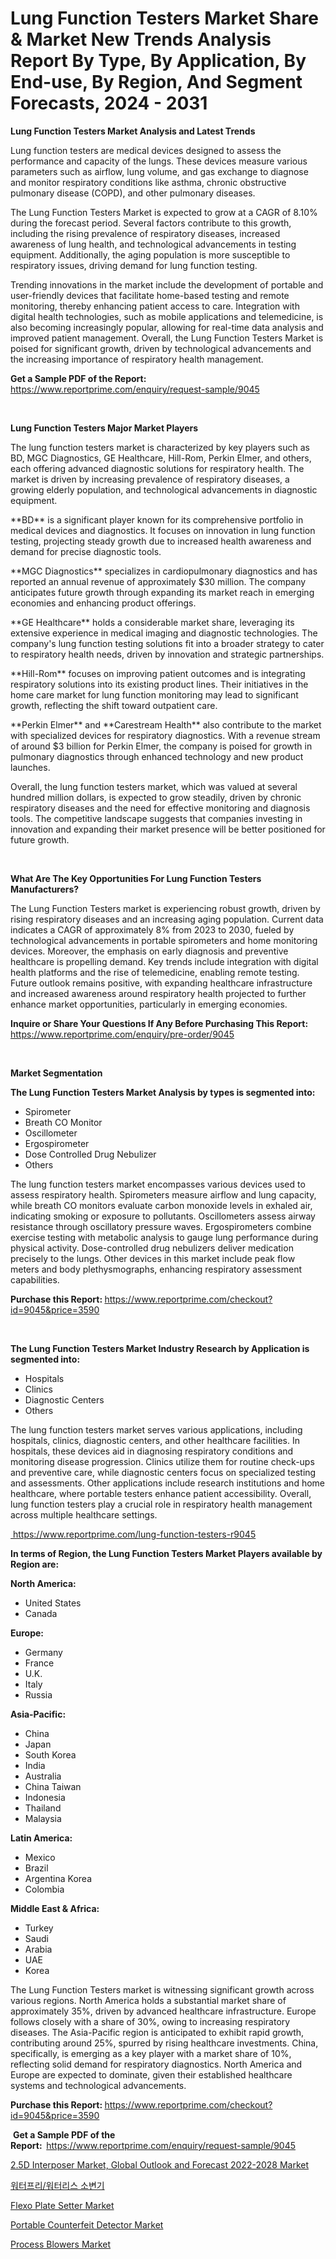 <p><h1>Lung Function Testers Market Share & Market New Trends Analysis Report By Type, By Application, By End-use, By Region, And Segment Forecasts, 2024 - 2031</h1></p><p><strong>Lung Function Testers Market Analysis and Latest Trends</strong></p>
<p><p>Lung function testers are medical devices designed to assess the performance and capacity of the lungs. These devices measure various parameters such as airflow, lung volume, and gas exchange to diagnose and monitor respiratory conditions like asthma, chronic obstructive pulmonary disease (COPD), and other pulmonary diseases. </p><p>The Lung Function Testers Market is expected to grow at a CAGR of 8.10% during the forecast period. Several factors contribute to this growth, including the rising prevalence of respiratory diseases, increased awareness of lung health, and technological advancements in testing equipment. Additionally, the aging population is more susceptible to respiratory issues, driving demand for lung function testing.</p><p>Trending innovations in the market include the development of portable and user-friendly devices that facilitate home-based testing and remote monitoring, thereby enhancing patient access to care. Integration with digital health technologies, such as mobile applications and telemedicine, is also becoming increasingly popular, allowing for real-time data analysis and improved patient management. Overall, the Lung Function Testers Market is poised for significant growth, driven by technological advancements and the increasing importance of respiratory health management.</p></p>
<p><strong>Get a Sample PDF of the Report:&nbsp;</strong> <a href="https://www.reportprime.com/enquiry/request-sample/9045">https://www.reportprime.com/enquiry/request-sample/9045</a></p>
<p>&nbsp;</p>
<p><strong>Lung Function Testers Major Market Players</strong></p>
<p><p>The lung function testers market is characterized by key players such as BD, MGC Diagnostics, GE Healthcare, Hill-Rom, Perkin Elmer, and others, each offering advanced diagnostic solutions for respiratory health. The market is driven by increasing prevalence of respiratory diseases, a growing elderly population, and technological advancements in diagnostic equipment.</p><p>**BD** is a significant player known for its comprehensive portfolio in medical devices and diagnostics. It focuses on innovation in lung function testing, projecting steady growth due to increased health awareness and demand for precise diagnostic tools. </p><p>**MGC Diagnostics** specializes in cardiopulmonary diagnostics and has reported an annual revenue of approximately $30 million. The company anticipates future growth through expanding its market reach in emerging economies and enhancing product offerings.</p><p>**GE Healthcare** holds a considerable market share, leveraging its extensive experience in medical imaging and diagnostic technologies. The company's lung function testing solutions fit into a broader strategy to cater to respiratory health needs, driven by innovation and strategic partnerships.</p><p>**Hill-Rom** focuses on improving patient outcomes and is integrating respiratory solutions into its existing product lines. Their initiatives in the home care market for lung function monitoring may lead to significant growth, reflecting the shift toward outpatient care.</p><p>**Perkin Elmer** and **Carestream Health** also contribute to the market with specialized devices for respiratory diagnostics. With a revenue stream of around $3 billion for Perkin Elmer, the company is poised for growth in pulmonary diagnostics through enhanced technology and new product launches.</p><p>Overall, the lung function testers market, which was valued at several hundred million dollars, is expected to grow steadily, driven by chronic respiratory diseases and the need for effective monitoring and diagnosis tools. The competitive landscape suggests that companies investing in innovation and expanding their market presence will be better positioned for future growth.</p></p>
<p>&nbsp;</p>
<p><strong>What Are The Key Opportunities For Lung Function Testers Manufacturers?</strong></p>
<p><p>The Lung Function Testers market is experiencing robust growth, driven by rising respiratory diseases and an increasing aging population. Current data indicates a CAGR of approximately 8% from 2023 to 2030, fueled by technological advancements in portable spirometers and home monitoring devices. Moreover, the emphasis on early diagnosis and preventive healthcare is propelling demand. Key trends include integration with digital health platforms and the rise of telemedicine, enabling remote testing. Future outlook remains positive, with expanding healthcare infrastructure and increased awareness around respiratory health projected to further enhance market opportunities, particularly in emerging economies.</p></p>
<p><strong>Inquire or Share Your Questions If Any Before Purchasing This Report:</strong> <a href="https://www.reportprime.com/enquiry/pre-order/9045">https://www.reportprime.com/enquiry/pre-order/9045</a></p>
<p>&nbsp;</p>
<p><strong>Market Segmentation</strong></p>
<p><strong>The Lung Function Testers Market Analysis by types is segmented into:</strong></p>
<p><ul><li>Spirometer</li><li>Breath CO Monitor</li><li>Oscillometer</li><li>Ergospirometer</li><li>Dose Controlled Drug Nebulizer</li><li>Others</li></ul></p>
<p><p>The lung function testers market encompasses various devices used to assess respiratory health. Spirometers measure airflow and lung capacity, while breath CO monitors evaluate carbon monoxide levels in exhaled air, indicating smoking or exposure to pollutants. Oscillometers assess airway resistance through oscillatory pressure waves. Ergospirometers combine exercise testing with metabolic analysis to gauge lung performance during physical activity. Dose-controlled drug nebulizers deliver medication precisely to the lungs. Other devices in this market include peak flow meters and body plethysmographs, enhancing respiratory assessment capabilities.</p></p>
<p><strong>Purchase this Report:&nbsp;</strong><a href="https://www.reportprime.com/checkout?id=9045&price=3590">https://www.reportprime.com/checkout?id=9045&price=3590</a></p>
<p>&nbsp;</p>
<p><strong>The Lung Function Testers Market Industry Research by Application is segmented into:</strong></p>
<p><ul><li>Hospitals</li><li>Clinics</li><li>Diagnostic Centers</li><li>Others</li></ul></p>
<p><p>The lung function testers market serves various applications, including hospitals, clinics, diagnostic centers, and other healthcare facilities. In hospitals, these devices aid in diagnosing respiratory conditions and monitoring disease progression. Clinics utilize them for routine check-ups and preventive care, while diagnostic centers focus on specialized testing and assessments. Other applications include research institutions and home healthcare, where portable testers enhance patient accessibility. Overall, lung function testers play a crucial role in respiratory health management across multiple healthcare settings.</p></p>
<p><a href="https://www.reportprime.com/lung-function-testers-r9045">&nbsp;https://www.reportprime.com/lung-function-testers-r9045</a></p>
<p><strong>In terms of Region, the Lung Function Testers Market Players available by Region are:</strong></p>
<p>
    <p> <strong> North America: </strong>
        <ul>
            <li>United States</li>
            <li>Canada</li>
        </ul>
        </p> 
    <p> <strong> Europe: </strong>
        <ul>
            <li>Germany</li>
            <li>France</li>
            <li>U.K.</li>
            <li>Italy</li>
            <li>Russia</li>
        </ul>
        </p> 
    <p> <strong> Asia-Pacific: </strong>
        <ul>
            <li>China</li>
            <li>Japan</li>
            <li>South Korea</li>
            <li>India</li>
            <li>Australia</li>
            <li>China Taiwan</li>
            <li>Indonesia</li>
            <li>Thailand</li>
            <li>Malaysia</li>
        </ul>
        </p> 
    <p> <strong> Latin America: </strong>
        <ul>
            <li>Mexico</li>
            <li>Brazil</li>
            <li>Argentina Korea</li>
            <li>Colombia</li>
        </ul>
        </p> 
    <p> <strong> Middle East & Africa: </strong>
        <ul>
            <li>Turkey</li>
            <li>Saudi</li>
            <li>Arabia</li>
            <li>UAE</li>
            <li>Korea</li>
        </ul>
    </p>
    </p>
<p><p>The Lung Function Testers market is witnessing significant growth across various regions. North America holds a substantial market share of approximately 35%, driven by advanced healthcare infrastructure. Europe follows closely with a share of 30%, owing to increasing respiratory diseases. The Asia-Pacific region is anticipated to exhibit rapid growth, contributing around 25%, spurred by rising healthcare investments. China, specifically, is emerging as a key player with a market share of 10%, reflecting solid demand for respiratory diagnostics. North America and Europe are expected to dominate, given their established healthcare systems and technological advancements.</p></p>
<p><strong>Purchase this Report: </strong><a href="https://www.reportprime.com/checkout?id=9045&price=3590">https://www.reportprime.com/checkout?id=9045&price=3590</a></p>
<p>&nbsp;<strong>Get a Sample PDF of the Report:&nbsp;&nbsp;</strong><a href="https://www.reportprime.com/enquiry/request-sample/9045">https://www.reportprime.com/enquiry/request-sample/9045</a></p>
<p><strong></strong></p>
<p><p><a href="https://medium.com/@sofyanbudiaman1_67863/in-the-2-5d-93bece92cbba">2.5D Interposer Market, Global Outlook and Forecast 2022-2028 Market</a></p><p><a href="https://medium.com/@eiehrdy77/water-free-waterless-urinals-market-%EC%9D%98-%EA%B8%80%EB%A1%9C%EB%B2%8C-%EC%8B%9C%EC%9E%A5-%EA%B0%9C%EC%9A%94%EB%8A%94-%EC%A0%84-%EC%84%B8%EA%B3%84-%EB%B0%8F-%EC%A3%BC%EC%9A%94-%EC%8B%9C%EC%9E%A5%EC%9D%98-%EC%82%B0%EC%97%85%EC%97%90-%EC%98%81%ED%96%A5%EC%9D%84-%EB%AF%B8%EC%B9%98%EB%8A%94-%EC%A3%BC%EC%9A%94-%ED%8A%B8%EB%A0%8C%EB%93%9C%EC%97%90-%EB%8C%80%ED%95%9C-%EB%8F%85%ED%8A%B9%ED%95%9C-%EA%B4%80%EC%A0%90%EC%9D%84-ca653c1008f1">워터프리/워터리스 소변기</a></p><p><a href="https://issuu.com/reportprime-2/docs/flexo-plate-setter-market-size-2030_7f2caf5802f9da">Flexo Plate Setter Market</a></p><p><a href="https://www.linkedin.com/pulse/portable-counterfeit-detector-market-share-analysis-growth-wqpef?trackingId=7nDhO%2BhoSGm63Y9UcE6XQw%3D%3D">Portable Counterfeit Detector Market</a></p><p><a href="https://www.linkedin.com/pulse/emerging-trends-process-blowers-market-global-outlook-future-dvcdf?trackingId=3yubxo1oTEq%2BeOfvWJaFOw%3D%3D">Process Blowers Market</a></p></p>